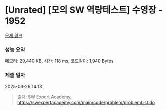 # [Unrated] [모의 SW 역량테스트] 수영장 - 1952 

[문제 링크](https://swexpertacademy.com/main/code/problem/problemDetail.do?contestProbId=AV5PpFQaAQMDFAUq) 

### 성능 요약

메모리: 29,440 KB, 시간: 118 ms, 코드길이: 1,940 Bytes

### 제출 일자

2025-03-26 14:13



> 출처: SW Expert Academy, https://swexpertacademy.com/main/code/problem/problemList.do